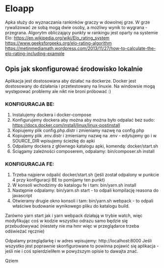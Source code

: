 # Eloapp

Apka służy do wyznaczania rankinków graczy w dowolnej grze. W grze rywalizować ze sobą mogą dwie osoby, a możliwy wynik to wygrana - przegrana.
Algorytm obliczający punkty w rankingu jest oparty na systemie Elo:
https://en.wikipedia.org/wiki/Elo_rating_system  
https://www.geeksforgeeks.org/elo-rating-algorithm  
https://metinmediamath.wordpress.com/2013/11/27/how-to-calculate-the-elo-rating-including-example  

## Opis jak skonfigurować środowisko lokalnie
Aplikacja jest dostosowana aby działać na dockerze. Docker jest dostosowany do działania i przetestowany na linuxie. Na windowsie mogą występować problemy ale nikt nie broni próbować :)

### KONFIGURACJA BE:
1. Instalujemy dockera i docker-compose
2. Konfigurujemy dockera aby można aby można było odpalać bez sudo: https://docs.docker.com/install/linux/linux-postinstall
2. Kopiujemy plik config.php.distr i zmieniamy nazwę na config.php
3. Kopiujemy plik .env.distr i zmieniamy nazwę na .env - edytujemy go i w SOURCE_DIR wpisujemy ścieżkę do apki
4. Odpalamy dockera z głównego katalogu apki, komendą: docker/start.sh
5. Ściągamy zależności composerem, odpalamy: bin/composer.sh install

### KONFIGURACJA FE:
1. Trzeba najpierw odpalić docker/start.sh (jeśli został odpalony w punkcie 4 przy konfiguracji BE to pomijamy ten punkt)
3. W konsoli wchodzimy do katalogu fe i tam: bin/yarn.sh install
4. Następnie odpalamy: bin/yarn.sh start - to odpali kompilację reasona do javascript
5. Otwieramy drugie okno konsoli i tam: bin/yarn.sh webpack - to odpali właściwe budowanie wynikowego pliku do katalogu build.

Zarówno yarn start jak i yarn webpack działają w trybie watch, więc modyfikując coś w kodzie wszystko odrazu samo będzie się przebudowywać (niestety nie ma hmr więc w przeglądarce trzeba odświeżać ręcznie)

Odpalamy przeglądarkę i w adres wpisujemy: http://localhost:8000
Jeśli wszystko jest poprawnie skonfigurowane to powinna pojawić się aplikacja - jeśli nie i coś spierdzieliłem w powyższym opisie to dawajta znać.

Qziem
